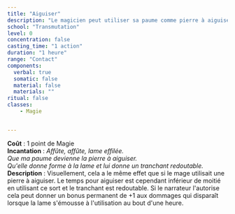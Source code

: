```yaml
---
title: "Aiguiser"
description: "Le magicien peut utiliser sa paume comme pierre à aiguiser."
school: "Transmutation"
level: 0
concentration: false
casting_time: "1 action"
duration: "1 heure"
range: "Contact"
components:
  verbal: true
  somatic: false
  material: false
  materials: ""
ritual: false
classes:
    - Magie


---
```

**Coût** : 1 point de Magie    
**Incantation** : *Affûte, affûte, lame effilée.*   
*Que ma paume devienne la pierre à aiguiser.*    
*Qu'elle donne forme à la lame et lui donne un tranchant redoutable.*     
**Description** : Visuellement, cela a le même effet que si le mage utilisait une pierre à aiguiser. Le temps pour aiguiser est cependant inférieur de moitié en utilisant ce sort et le tranchant est redoutable. Si le narrateur l'autorise cela peut donner un bonus permanent de +1 aux dommages qui disparaît lorsque la lame s'émousse à l'utilisation au bout d'une heure.  
